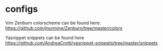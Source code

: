 # configs

Vim Zenburn colorscheme can be found here:
https://github.com/jnurmine/Zenburn/tree/master/colors

Yasnippet snippets can be found here
https://github.com/AndreaCrotti/yasnippet-snippets/tree/master/snippets
